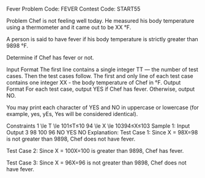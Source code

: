 Fever
Problem Code:
FEVER
Contest Code:
START55

Problem
Chef is not feeling well today. He measured his body temperature using a thermometer and it came out to be XX °F.

A person is said to have fever if his body temperature is strictly greater than 9898 °F.

Determine if Chef has fever or not.

Input Format
The first line contains a single integer TT — the number of test cases. Then the test cases follow.
The first and only line of each test case contains one integer XX - the body temperature of Chef in °F.
Output Format
For each test case, output YES if Chef has fever. Otherwise, output NO.

You may print each character of YES and NO in uppercase or lowercase (for example, yes, yEs, Yes will be considered identical).

Constraints
1 \le T \le 101≤T≤10
94 \le X \le 10394≤X≤103
Sample 1:
Input
Output
3
98
100
96
NO
YES
NO
Explanation:
Test Case 1: Since X = 98X=98 is not greater than 9898, Chef does not have fever.

Test Case 2: Since X = 100X=100 is greater than 9898, Chef has fever.

Test Case 3: Since X = 96X=96 is not greater than 9898, Chef does not have fever.
